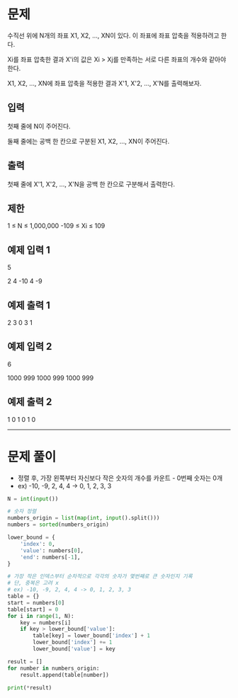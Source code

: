 # 문제

수직선 위에 N개의 좌표 X1, X2, ..., XN이 있다. 이 좌표에 좌표 압축을 적용하려고 한다.

Xi를 좌표 압축한 결과 X'i의 값은 Xi > Xj를 만족하는 서로 다른 좌표의 개수와 같아야 한다.

X1, X2, ..., XN에 좌표 압축을 적용한 결과 X'1, X'2, ..., X'N를 출력해보자.

## 입력

첫째 줄에 N이 주어진다.

둘째 줄에는 공백 한 칸으로 구분된 X1, X2, ..., XN이 주어진다.

## 출력

첫째 줄에 X'1, X'2, ..., X'N을 공백 한 칸으로 구분해서 출력한다.

## 제한

1 ≤ N ≤ 1,000,000
-109 ≤ Xi ≤ 109

## 예제 입력 1

5

2 4 -10 4 -9

## 예제 출력 1

2 3 0 3 1

## 예제 입력 2

6

1000 999 1000 999 1000 999

## 예제 출력 2

1 0 1 0 1 0

---

# 문제 풀이

- 정렬 후, 가장 왼쪽부터 자신보다 작은 숫자의 개수를 카운트 - 0번째 숫자는 0개
- ex) -10, -9, 2, 4, 4 -> 0, 1, 2, 3, 3

```python
N = int(input())

# 숫자 정렬
numbers_origin = list(map(int, input().split()))
numbers = sorted(numbers_origin)

lower_bound = {
    'index': 0,
    'value': numbers[0],
    'end': numbers[-1],
}

# 가장 작은 인덱스부터 순차적으로 각각의 숫자가 몇번째로 큰 숫자인지 기록
# 단, 중복은 고려 x
# ex) -10, -9, 2, 4, 4 -> 0, 1, 2, 3, 3
table = {}
start = numbers[0]
table[start] = 0
for i in range(1, N):
    key = numbers[i]
    if key > lower_bound['value']:
        table[key] = lower_bound['index'] + 1
        lower_bound['index'] += 1
        lower_bound['value'] = key

result = []
for number in numbers_origin:
    result.append(table[number])

print(*result)
```
